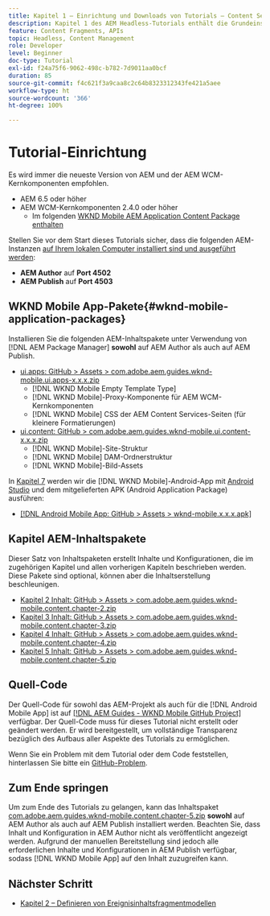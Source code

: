 ```yaml
---
title: Kapitel 1 – Einrichtung und Downloads von Tutorials – Content Services
description: Kapitel 1 des AEM Headless-Tutorials enthält die Grundeinstellungen für die AEM-Instanz für das Tutorial.
feature: Content Fragments, APIs
topic: Headless, Content Management
role: Developer
level: Beginner
doc-type: Tutorial
exl-id: f24a75f6-9062-498c-b782-7d9011aa0bcf
duration: 85
source-git-commit: f4c621f3a9caa8c2c64b8323312343fe421a5aee
workflow-type: ht
source-wordcount: '366'
ht-degree: 100%

---
```


# Tutorial-Einrichtung

Es wird immer die neueste Version von AEM und der AEM WCM-Kernkomponenten empfohlen.

* AEM 6.5 oder höher
* AEM WCM-Kernkomponenten 2.4.0 oder höher
   * Im folgenden [WKND Mobile AEM Application Content Package enthalten](#wknd-mobile-application-packages)

Stellen Sie vor dem Start dieses Tutorials sicher, dass die folgenden AEM-Instanzen [auf Ihrem lokalen Computer installiert sind und ausgeführt werden](https://helpx.adobe.com/de/experience-manager/6-5/sites/deploying/using/deploy.html#Default%20Local%20Install):

* **AEM Author** auf **Port 4502**
* **AEM Publish** auf **Port 4503**

## WKND Mobile App-Pakete{#wknd-mobile-application-packages}

Installieren Sie die folgenden AEM-Inhaltspakete unter Verwendung von [!DNL AEM Package Manager] **sowohl** auf AEM Author als auch auf AEM Publish.

* [ui.apps: GitHub > Assets > com.adobe.aem.guides.wknd-mobile.ui.apps-x.x.x.zip](https://github.com/adobe/aem-guides-wknd-mobile/releases/latest)
   * [!DNL WKND Mobile Empty Template Type]
   * [!DNL WKND Mobile]-Proxy-Komponente für AEM WCM-Kernkomponenten
   * [!DNL WKND Mobile] CSS der AEM Content Services-Seiten (für kleinere Formatierungen)
* [ui.content: GitHub > com.adobe.aem.guides.wknd-mobile.ui.content-x.x.x.zip](https://github.com/adobe/aem-guides-wknd-mobile/releases/latest)
   * [!DNL WKND Mobile]-Site-Struktur
   * [!DNL WKND Mobile] DAM-Ordnerstruktur
   * [!DNL WKND Mobile]-Bild-Assets

In [Kapitel 7](./chapter-7.md) werden wir die [!DNL WKND Mobile]-Android-App mit [Android Studio](https://developer.android.com/studio) und dem mitgelieferten APK (Android Application Package) ausführen:

* [[!DNL Android Mobile App: GitHub > Assets > wknd-mobile.x.x.x.apk]](https://github.com/adobe/aem-guides-wknd-mobile/releases/latest)

## Kapitel AEM-Inhaltspakete

Dieser Satz von Inhaltspaketen erstellt Inhalte und Konfigurationen, die im zugehörigen Kapitel und allen vorherigen Kapiteln beschrieben werden. Diese Pakete sind optional, können aber die Inhaltserstellung beschleunigen.

* [Kapitel 2 Inhalt: GitHub > Assets > com.adobe.aem.guides.wknd-mobile.content.chapter-2.zip](https://github.com/adobe/aem-guides-wknd-mobile/releases/latest)
* [Kapitel 3 Inhalt: GitHub > Assets > com.adobe.aem.guides.wknd-mobile.content.chapter-3.zip](https://github.com/adobe/aem-guides-wknd-mobile/releases/latest)
* [Kapitel 4 Inhalt: GitHub > Assets > com.adobe.aem.guides.wknd-mobile.content.chapter-4.zip](https://github.com/adobe/aem-guides-wknd-mobile/releases/latest)
* [Kapitel 5 Inhalt: GitHub > Assets > com.adobe.aem.guides.wknd-mobile.content.chapter-5.zip](https://github.com/adobe/aem-guides-wknd-mobile/releases/latest)

## Quell-Code

Der Quell-Code für sowohl das AEM-Projekt als auch für die [!DNL Android Mobile App] ist auf [[!DNL AEM Guides - WKND Mobile GitHub Project]](https://github.com/adobe/aem-guides-wknd-mobile) verfügbar. Der Quell-Code muss für dieses Tutorial nicht erstellt oder geändert werden. Er wird bereitgestellt, um vollständige Transparenz bezüglich des Aufbaus aller Aspekte des Tutorials zu ermöglichen.

Wenn Sie ein Problem mit dem Tutorial oder dem Code feststellen, hinterlassen Sie bitte ein [GitHub-Problem](https://github.com/adobe/aem-guides-wknd-mobile/issues).

## Zum Ende springen

Um zum Ende des Tutorials zu gelangen, kann das Inhaltspaket [com.adobe.aem.guides.wknd-mobile.content.chapter-5.zip](https://github.com/adobe/aem-guides-wknd-mobile/releases/latest) **sowohl** auf AEM Author als auch auf AEM Publish installiert werden. Beachten Sie, dass Inhalt und Konfiguration in AEM Author nicht als veröffentlicht angezeigt werden. Aufgrund der manuellen Bereitstellung sind jedoch alle erforderlichen Inhalte und Konfigurationen in AEM Publish verfügbar, sodass [!DNL WKND Mobile App] auf den Inhalt zuzugreifen kann.


## Nächster Schritt

* [Kapitel 2 – Definieren von Ereignisinhaltsfragmentmodellen](./chapter-2.md)
